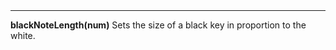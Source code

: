 <a name="blackNoteLength"><h3 style="padding-top: 40px; margin-top: 40px;"></h3></a>
_____________________________
**blackNoteLength(num)** Sets the size of a black key in proportion to the white. 

<!--UPDATE WIDGET_IN_CSOUND
    SIdent sprintf "fontSize(%d) ", rnd(20)
    SIdentifier strcat SIdentifier, SIdent  
-->